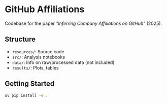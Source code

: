 # GitHub Affiliations

Codebase for the paper _"Inferring Company Affiliations on GitHub"_ (2025).

## Structure

- `resources/`: Source code
- `src/`: Analysis notebooks
- `data/`: Info on raw/processed data (not included)
- `results/`: Plots, tables

## Getting Started

```bash
uv pip install -e .